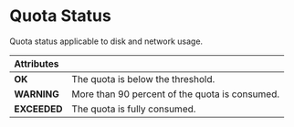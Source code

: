 # Quota Status

Quota status applicable to disk and network usage.

| **Attributes** |  |
| :--- | :--- |
| **OK** | The quota is below the threshold. |
| **WARNING** | More than 90 percent of the quota is consumed. |
| **EXCEEDED** | The quota is fully consumed. |



